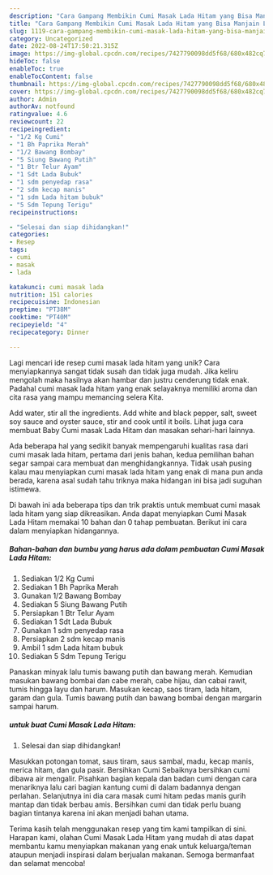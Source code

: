 ```yaml
---
description: "Cara Gampang Membikin Cumi Masak Lada Hitam yang Bisa Manjain Lidah"
title: "Cara Gampang Membikin Cumi Masak Lada Hitam yang Bisa Manjain Lidah"
slug: 1119-cara-gampang-membikin-cumi-masak-lada-hitam-yang-bisa-manjain-lidah
category: Uncategorized
date: 2022-08-24T17:50:21.315Z
image: https://img-global.cpcdn.com/recipes/7427790098dd5f68/680x482cq70/cumi-masak-lada-hitam-foto-resep-utama.jpg
hideToc: false
enableToc: true
enableTocContent: false
thumbnail: https://img-global.cpcdn.com/recipes/7427790098dd5f68/680x482cq70/cumi-masak-lada-hitam-foto-resep-utama.jpg
cover: https://img-global.cpcdn.com/recipes/7427790098dd5f68/680x482cq70/cumi-masak-lada-hitam-foto-resep-utama.jpg
author: Admin
authorAv: notfound
ratingvalue: 4.6
reviewcount: 22
recipeingredient:
- "1/2 Kg Cumi"
- "1 Bh Paprika Merah"
- "1/2 Bawang Bombay"
- "5 Siung Bawang Putih"
- "1 Btr Telur Ayam"
- "1 Sdt Lada Bubuk"
- "1 sdm penyedap rasa"
- "2 sdm kecap manis"
- "1 sdm Lada hitam bubuk"
- "5 Sdm Tepung Terigu"
recipeinstructions:

- "Selesai dan siap dihidangkan!"
categories:
- Resep
tags:
- cumi
- masak
- lada

katakunci: cumi masak lada 
nutrition: 151 calories
recipecuisine: Indonesian
preptime: "PT38M"
cooktime: "PT40M"
recipeyield: "4"
recipecategory: Dinner

---
```





Lagi mencari ide resep cumi masak lada hitam yang unik? Cara menyiapkannya sangat tidak susah dan tidak juga mudah. Jika keliru mengolah maka hasilnya akan hambar dan justru cenderung tidak enak. Padahal cumi masak lada hitam yang enak selayaknya memiliki aroma dan cita rasa yang mampu memancing selera Kita.





Add water, stir all the ingredients. Add white and black pepper, salt, sweet soy sauce and oyster sauce, stir and cook until it boils. Lihat juga cara membuat Baby Cumi masak Lada Hitam dan masakan sehari-hari lainnya.

Ada beberapa hal yang sedikit banyak mempengaruhi kualitas rasa dari cumi masak lada hitam, pertama dari jenis bahan, kedua pemilihan bahan segar sampai cara membuat dan menghidangkannya. Tidak usah pusing kalau mau menyiapkan cumi masak lada hitam yang enak di mana pun anda berada, karena asal sudah tahu triknya maka hidangan ini bisa jadi suguhan istimewa.






Di bawah ini ada beberapa tips dan trik praktis untuk membuat cumi masak lada hitam yang siap dikreasikan. Anda dapat menyiapkan Cumi Masak Lada Hitam memakai 10 bahan dan 0 tahap pembuatan. Berikut ini cara dalam menyiapkan hidangannya.

<!--inarticleads1-->

##### Bahan-bahan dan bumbu yang harus ada dalam pembuatan Cumi Masak Lada Hitam:

1. Sediakan 1/2 Kg Cumi
1. Sediakan 1 Bh Paprika Merah
1. Gunakan 1/2 Bawang Bombay
1. Sediakan 5 Siung Bawang Putih
1. Persiapkan 1 Btr Telur Ayam
1. Sediakan 1 Sdt Lada Bubuk
1. Gunakan 1 sdm penyedap rasa
1. Persiapkan 2 sdm kecap manis
1. Ambil 1 sdm Lada hitam bubuk
1. Sediakan 5 Sdm Tepung Terigu


Panaskan minyak lalu tumis bawang putih dan bawang merah. Kemudian masukan bawang bombai dan cabe merah, cabe hijau, dan cabai rawit, tumis hingga layu dan harum. Masukan kecap, saos tiram, lada hitam, garam dan gula. Tumis bawang putih dan bawang bombai dengan margarin sampai harum. 

<!--inarticleads2-->

#####  untuk buat Cumi Masak Lada Hitam:


1. Selesai dan siap dihidangkan!

Masukkan potongan tomat, saus tiram, saus sambal, madu, kecap manis, merica hitam, dan gula pasir. Bersihkan Cumi Sebaiknya bersihkan cumi dibawa air mengalir. Pisahkan bagian kepala dan badan cumi dengan cara menariknya lalu cari bagian kantung cumi di dalam badannya dengan perlahan. Selanjutnya ini dia cara masak cumi hitam pedas manis gurih mantap dan tidak berbau amis. Bersihkan cumi dan tidak perlu buang bagian tintanya karena ini akan menjadi bahan utama. 

Terima kasih telah menggunakan resep yang tim kami tampilkan di sini. Harapan kami, olahan Cumi Masak Lada Hitam yang mudah di atas dapat membantu kamu menyiapkan makanan yang enak untuk keluarga/teman ataupun menjadi inspirasi dalam berjualan makanan. Semoga bermanfaat dan selamat mencoba!
